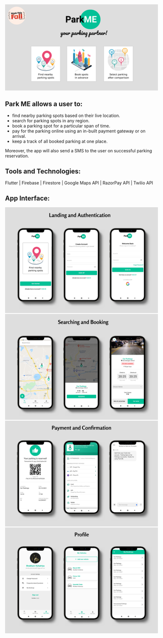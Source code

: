 ![thumbnail](images/thumbnail.png)

## **Park ME** allows a user to:
* find nearby parking spots based on their live location.
* search for parking spots in any region.
* book a parking spot for a particular span of time.
* pay for the parking online using an in-built payment gateway or on arrival.
* keep a track of all booked parking at one place.

Moreover, the app will also send a SMS to the user on successful parking reservation.

## Tools and Technologies:
Flutter | Firebase | Firestore | Google Maps API | RazorPay API | Twilio API

## App Interface:
![thumbnail](images/auth.jpg)
![thumbnail](images/searchandbook.png)
![thumbnail](images/paymentandconfirmation.png)
![thumbnail](images/profile.png)
